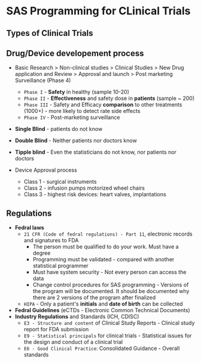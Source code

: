 # SAS Programming for CLinical Trials

## Types of Clinical Trials

## Drug/Device developement process

- Basic Research > Non-clinical studies > Clinical Studies > New Drug application and Review > Approval and launch > Post marketing Surveillance (Phase 4)
    - `Phase I` - **Safety** in healthy (sample 10-20)
    - `Phase II` - **Effectiveness** and safety dose in **patients** (sample ~ 200)
    - `Phase III` - Safety and Efficacy **comparison** to other treatments (1000+) - more likely to detect rate side effects
    - `Phase IV` - Post-marketing surveillance

- **Single Blind** - patients do not know
- **Double Blind** - Neither patients nor doctors know
- **Tipple blind** - Even the statisticians do not know, nor patients nor doctors

- Device Approval process
    - Class 1 - surgical instruments
    - Class 2 - infusion pumps motorized wheel chairs
    - Class 3 - highest risk devices: heart valves, implantations

## Regulations
- **Fedral laws** 
    - `21 CFR (Code of fedral regulations) - Part 11`, electronic records and signatures to FDA
        - The person must be qualified to do your work. Must have a degree
        - Programming must be validated - compared with another statistical programmer
        - Must have system security - Not every person can access the data
        - Change control procedures for SAS programming - Versions of the program will be documented. It should be documented why there are 2 versions of the program after finalized
    - `HIPA` - Only a patient's **initials** and **date of birth** can be collected
- **Fedral Guidelines** (eCTDs - Electronic Common Technical Documents)
- **Industry Regulations** and Standards (ICH, CDISC)
    - `E3 - Structure and content` of Clinical Study Reports - Clinical study report for FDA submission
    - `E9 - Statistical principals` for clinical trials - Statistical issues for the design and conduct of a clinical trial
    - `E6 - Good Clinical Practice`: Consolidated Guidance - Overall standards
